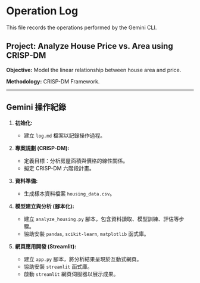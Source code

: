 # Operation Log

This file records the operations performed by the Gemini CLI.

## Project: Analyze House Price vs. Area using CRISP-DM

**Objective:** Model the linear relationship between house area and price.

**Methodology:** CRISP-DM Framework.

---
## Gemini 操作紀錄

1.  **初始化:**
    *   建立 `log.md` 檔案以記錄操作過程。

2.  **專案規劃 (CRISP-DM):**
    *   定義目標：分析房屋面積與價格的線性關係。
    *   擬定 CRISP-DM 六階段計畫。

3.  **資料準備:**
    *   生成樣本資料檔案 `housing_data.csv`。

4.  **模型建立與分析 (腳本化):**
    *   建立 `analyze_housing.py` 腳本，包含資料讀取、模型訓練、評估等步驟。
    *   協助安裝 `pandas`, `scikit-learn`, `matplotlib` 函式庫。

5.  **網頁應用開發 (Streamlit):**
    *   建立 `app.py` 腳本，將分析結果呈現於互動式網頁。
    *   協助安裝 `streamlit` 函式庫。
    *   啟動 `streamlit` 網頁伺服器以展示成果。


